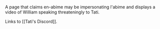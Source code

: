 A page that claims en-abime may be impersonating l'abime and displays a video of William speaking threateningly to Tati.

Links to [[Tati's Discord]].